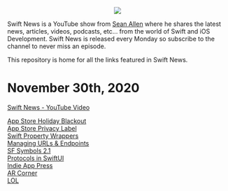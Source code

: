 <p align="center">
  <img src="https://seanallen-course-backend.herokuapp.com/images/swift-news-logo-white-small.png" />
</p>

Swift News is a YouTube show from [Sean Allen](https://youtube.com/seanallen "Sean Allen - YouTube Channel") where he shares the latest news, articles, videos, podcasts, etc... from the world of Swift and iOS Development.  Swift News is released every Monday so subscribe to the channel to never miss an episode.

This repository is home for all the links featured in Swift News.


# November 30th, 2020
[Swift News - YouTube Video](https://youtu.be/AilSmyZQ0ng)

[App Store Holiday Blackout](https://developer.apple.com/news/?id=83m4plrb)\
[App Store Privacy Label](https://developer.apple.com/news/?id=em8fm29e)\
[Swift Property Wrappers](https://www.avanderlee.com/swift/property-wrappers)\
[Managing URLs & Endpoints](https://www.swiftbysundell.com/clips/4/)\
[SF Symbols 2.1](https://hacknicity.medium.com/sf-symbols-changes-in-ios-14-2-8a8bdf708426)\
[Protocols in SwiftUI](https://fivestars.blog/swiftui/swift-protocols.html)\
[Indie App Press](https://twitter.com/OliverJHaslam/status/1331690323895062531)\
[AR Corner](https://twitter.com/pradeeprao_/status/1330710223300988935)\
[LOL](https://twitter.com/towernter/status/1332692092863340544)

